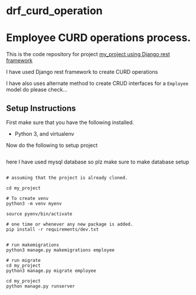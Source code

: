 # drf_curd_operation

# Employee CURD operations process.
This is the code repository for project [my_project using Django rest framework](https://github.com/vishwa7p/asmt_jaiinfo)

I have used Django rest framework to create CURD operations

I have also uses alternate method to create CRUD interfaces for a `Employee` model do please check...


## Setup Instructions

First make sure that you have the following installed.

* Python 3, and virtualenv

Now do the following to setup project

```

```
here I have used mysql database so plz make sure to make database setup 
```

# assuming that the project is already cloned.

cd my_project

# To create venv
python3 -m venv myenv

source pyenv/bin/activate

# one time or whenever any new package is added.
pip install -r requirements/dev.txt


# run makemigrations
python3 manage.py makemigrations employee

# run migrate
cd my_project
python3 manage.py migrate employee

```


```
cd my_project
python manage.py runserver
```


